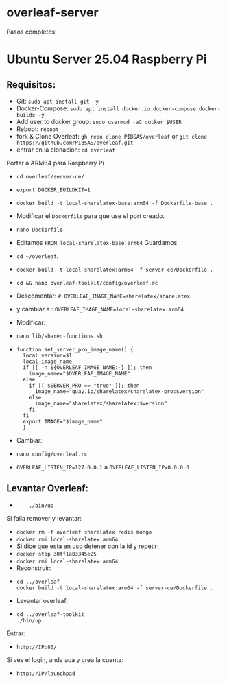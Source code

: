# overleaf-server
Pasos completos!


# Ubuntu Server 25.04 Raspberry Pi

## Requisitos:
- Git: ``sudo apt install git -y``
- Docker-Compose: ```sudo apt install docker.io docker-compose docker-buildx -y```
- Add user to docker group: ```sudo usermod -aG docker $USER```
- Reboot: ```reboot```
- fork & Clone Overleaf: ``gh repo clone PIBSAS/overleaf`` or ``git clone https://github.com/PIBSAS/overleaf.git``
- entrar en la  clonacion: ``cd overleaf``

Portar a ARM64 para Raspberry Pi
- ``cd overleaf/server-ce/``
- ``export DOCKER_BUILDKIT=1``
- ``docker build -t local-sharelatex-base:arm64 -f Dockerfile-base .``
- Modificar el ``Dockerfile`` para que use el port creado.
- ``nano Dockerfile``
- Editamos ``FROM local-sharelatex-base:arm64`` Guardamos
- ``cd ~/overleaf``.
- ``docker build -t local-sharelatex:arm64 -f server-ce/Dockerfile .``
- ``cd && nano overleaf-toolkit/config/overleaf.rc``
- Descomentar: ``# OVERLEAF_IMAGE_NAME=sharelatex/sharelatex``
- y cambiar a : ``OVERLEAF_IMAGE_NAME=local-sharelatex:arm64``
- Modificar:
- ``nano lib/shared-functions.sh``
- ````
  function set_server_pro_image_name() {
    local version=$1
    local image_name
    if [[ -n ${OVERLEAF_IMAGE_NAME:-} ]]; then
      image_name="$OVERLEAF_IMAGE_NAME"
    else
      if [[ $SERVER_PRO == "true" ]]; then
        image_name="quay.io/sharelatex/sharelatex-pro:$version"
      else
        image_name="sharelatex/sharelatex:$version"
      fi
    fi
    export IMAGE="$image_name"
    }
  ````

- Cambiar:
- ``nano config/overleaf.rc``
- ``OVERLEAF_LISTEN_IP=127.0.0.1`` a ``OVERLEAF_LISTEN_IP=0.0.0.0``

## Levantar Overleaf:
- ````cd ..
      ./bin/up
  ````

Si falla remover y levantar:
- ``docker rm -f overleaf sharelatex redis mongo``
- ``docker rmi local-sharelatex:arm64``
- Si dice que esta en uso detener con la id y repetir:
- ``docker stop 30ff1a83345e25``
- ``docker rmi local-sharelatex:arm64``
- Reconstruir:
- ````
  cd ../overleaf
  docker build -t local-sharelatex:arm64 -f server-ce/Dockerfile .
  ````
- Levantar overleaf:
- ````
  cd ../overleaf-toolkit
  ./bin/up
  ````

Èntrar:
- ``http://IP:80/``

Si ves el login, anda aca y crea la cuenta:
- ``http://IP/launchpad``
